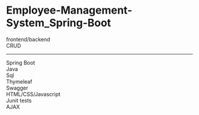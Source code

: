 # Employee-Management-System_Spring-Boot
frontend/backend 
<br>CRUD
<hr>
Spring Boot<br>
Java<br>
Sql<br>
Thymeleaf<br>
Swagger<br>
HTML/CSS/Javascript<br>
Junit tests<br>
AJAX <br>

